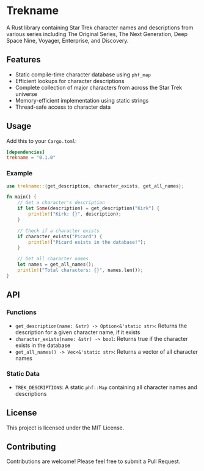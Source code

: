 # Trekname

A Rust library containing Star Trek character names and descriptions from various series including The Original Series, The Next Generation, Deep Space Nine, Voyager, Enterprise, and Discovery.

## Features

- Static compile-time character database using `phf_map`
- Efficient lookups for character descriptions
- Complete collection of major characters from across the Star Trek universe
- Memory-efficient implementation using static strings
- Thread-safe access to character data

## Usage

Add this to your `Cargo.toml`:

```toml
[dependencies]
trekname = "0.1.0"
```

### Example

```rust
use trekname::{get_description, character_exists, get_all_names};

fn main() {
    // Get a character's description
    if let Some(description) = get_description("Kirk") {
        println!("Kirk: {}", description);
    }

    // Check if a character exists
    if character_exists("Picard") {
        println!("Picard exists in the database!");
    }

    // Get all character names
    let names = get_all_names();
    println!("Total characters: {}", names.len());
}
```

## API

### Functions

- `get_description(name: &str) -> Option<&'static str>`: Returns the description for a given character name, if it exists
- `character_exists(name: &str) -> bool`: Returns true if the character exists in the database
- `get_all_names() -> Vec<&'static str>`: Returns a vector of all character names

### Static Data

- `TREK_DESCRIPTIONS`: A static `phf::Map` containing all character names and descriptions

## License

This project is licensed under the MIT License.

## Contributing

Contributions are welcome! Please feel free to submit a Pull Request.
